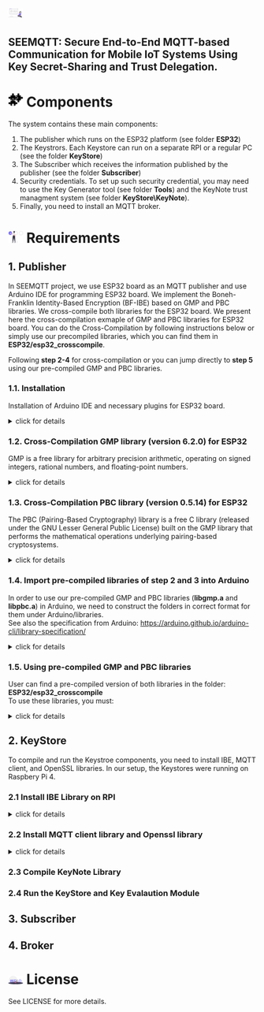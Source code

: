 # <img src="images/project.svg" alt="about the project" width="30"/>  
**SEEMQTT:** Secure End-to-End MQTT-based Communication for Mobile IoT Systems Using Key Secret-Sharing and Trust Delegation.
---
# <img src="images/components.svg" alt="components" width="30" />  Components 
The system contains these main components: 
1. The publisher which runs on the ESP32 platform (see folder **ESP32**)
2. The Keystrors. Each Keystore can run on a separate RPI or a regular PC (see the folder **KeyStore**)
3. The Subscriber which receives the information published by the publisher (see the folder **Subscriber**)
4. Security credentials. To set up such security credential, you may need to use the Key Generator tool (see folder **Tools**)  and the KeyNote trust managment system (see folder **KeyStore\KeyNote**).  
5. Finally,  you need to install an MQTT broker. 
# <img src="images/checkboxes.svg" alt="requirements" width="30" />  Requirements
## 1. Publisher 
In SEEMQTT project, we use ESP32 board as an MQTT publisher and use Arduino IDE for programming ESP32 board. We implement the Boneh-Franklin Identity-Based Encryption (BF-IBE) based on  GMP and PBC libraries. We cross-compile both libraries for the ESP32 board. We present here the cross-compilation exmaple of GMP and PBC libraries for ESP32 board. You can do the Cross-Compilation by following instructions below or simply use our precompiled libraries, which you can find them in **ESP32/esp32_crosscompile**.

Following **step 2-4** for cross-compilation or you can jump directly to **step 5** using our pre-compiled GMP and PBC libraries.

### 1.1. Installation
Installation of Arduino IDE and necessary plugins for ESP32 board.
<details>
<summary> click for details </summary>

1. Arduino IDE \
We install Arduino IDE (version 1.8.13) on Linux machine. Follow the instructions to install Arduino IDE on your PC (Windows/Mac OS X/Linux/Portable IDE/ChromeOS):  
https://www.arduino.cc/en/Guide/HomePage

2. Install ESP32 Board Add-Ons in Arduino IDE \
We use ESP32 Boards in our project. Follow the instructions in this tutorial to add add-ons for ESP32 Boards in Arduino IDE:  
https://randomnerdtutorials.com/installing-the-esp32-board-in-arduino-ide-windows-instructions/

3. Required libraries in Arduino IDE \
We need to install **PubSubClient** library, which is used in our project for MQTT client.
Here is  a description about how to install a library into your Arduino IDE: https://www.arduino.cc/en/guide/libraries
</details>

### 1.2. Cross-Compilation GMP library (version 6.2.0) for ESP32
GMP is a free library for arbitrary precision arithmetic, operating on signed integers, rational numbers, and floating-point numbers.
<details>
<summary> click for details </summary>

1. you need to download the GMP library source code from here: https://gmplib.org
2. after unzip the library, create a text file  and save it as e.g. cross-compile-esp32.txt.
3. copy the next code ( A wrapper around ./configure (https://github.com/ikalchev/kpabe-yct14-cpp/issues/2).) into the file and change the paths according to your own settings.
4.  After running the text file we just generated, a **config.h** file will be generated.
```
#!/bin/bash
# Don't forget:
# - Change HAS_OBSTACK_VNPRITNF and HAVE_NL_LANGINFO to 0 from config.h
# - (optional) Change HAS_ALLOCA and HAS_ALLOCA_H to 0 (we want to avoid stack allocation on the esp)
# - Change HAVE_RAISE to 0 (see invalid.c)
./configure \
  --enable-static \
  --disable-shared \
  --host=xtensa \
  --prefix=/usr/local/lib/xtensa-esp32-elf \
  AR=/home/mao/Desktop/esp/xtensa-esp32-toolchain/xtensa-esp32-elf/bin/xtensa-esp32-elf-ar \
  ARFLAGS=rcs \
  RANLIB=/home/mao/Desktop/esp/xtensa-esp32-toolchain/xtensa-esp32-elf/bin/xtensa-esp32-elf-ranlib \
  CC=/home/mao/Desktop/esp/xtensa-esp32-toolchain/xtensa-esp32-elf/bin/xtensa-esp32-elf-gcc \
  CFLAGS="-Wno-error=deprecated-declarations -Wno-unused-parameter -Wno-sign-compare -Os -g3 -nostdlib -Wpointer-arith -Wno-error=unused-function -Wno-error=unused-but-set-variable -Wno-error=unused-variable -mlongcalls -ffunction-sections -fdata-sections -fstrict-volatile-bitfields" \
  CXX=/home/mao/Desktop/esp/xtensa-esp32-toolchain/xtensa-esp32-elf/bin/xtensa-esp32-elf-g++ \
  CXXFLAGS="-fno-rtti -fno-exceptions -std=gnu++11" \
  LIBS="" \
  LDFLAGS="-L/home/mao/.arduino15/packages/esp32/hardware/esp32/1.0.4/tools/sdk/lib -L/home/mao/.arduino15/packages/esp32/hardware/esp32/1.0.4/tools/sdk/ld -nostdlib -Wl,-static -Wl,-gc-sections -Wl,-EL -Wl,--undefined=uxTopUsedPriority"
```
```
chmod +x cross-compile-esp32.txt && ./cross-compile-esp32.txt
```
5. Change HAVE_OBSTACK_VPRINTF, HAVE_NL_LANGINFO and HAVE_RAISE to 0 from **config.h**. **Note**: in our case, a error occurs during linking stage when we use pre-compiled libgmp.a library in Arduino (1.8.13). As a workaround we copy the lines below from invalid.c to errno.c.
```
#if ! HAVE_RAISE
#define raise(sig)   kill (getpid(), sig)
#endif
```
6. Run ```make && make install``` to generate static library **libgmp.a**, which will be located in our case under folder **/usr/local/lib/xtensa-esp32-elf/lib**.
7. Done
</details>

### 1.3. Cross-Compilation PBC library (version 0.5.14) for ESP32
The PBC (Pairing-Based Cryptography) library is a free C library (released under the GNU Lesser General Public License) built on the GMP library that performs the mathematical operations underlying pairing-based cryptosystems.
<details>
<summary> click for details </summary>

1. PBC library source code download: https://crypto.stanford.edu/pbc/download.html
2. A wrapper around ./configure (https://github.com/ikalchev/kpabe-yct14-cpp/issues/2). Change the paths according to your own settings and save it as e.g. cross-compile-esp32.txt. After running the script, a **config.h** file will be generated.
```
#!/bin/bash
# The many includes in CPPFLAGS are all because of arith/init_random.c, as it is modified to use the random number generator from the esp platform.
# Don't forget:
# - Change HAVE_ALLOCA and HAVE_ALLOCA_H to 0 (we don't want to use stack allocation on the esp)
TOOLCHAIN="/home/mao/Desktop/esp/xtensa-esp32-toolchain/xtensa-esp32-elf/bin/xtensa-esp32-elf-"
./configure \
  --enable-static \
  --disable-shared \
  --host=xtensa \
  --prefix=/usr/local/lib/xtensa-esp32-elf \
  AR="$TOOLCHAIN"ar \
  ARFLAGS=rcs \
  AS="$TOOLCHAIN"as \
  RANLIB="$TOOLCHAIN"ranlib \
  NM="$TOOLCHAIN"nm \
  CC="$TOOLCHAIN"gcc \
  CFLAGS="-Wno-error=deprecated-declarations -Wno-unused-parameter -Wno-sign-compare -Os -g3 -nostdlib -Wpointer-arith -Wno-error=unused-function -Wno-error=unused-but-set-variable -Wno-error=unused-variable -mlongcalls -ffunction-sections -fdata-sections -fstrict-volatile-bitfields" \
  CPPFLAGS="-mlongcalls -fno-exceptions -I/usr/local/lib/xtensa-esp32-elf/include -I/home/mao/Desktop/esp/xtensa-esp32-toolchain/xtensa-esp32-elf/include -I/home/mao/.arduino15/packages/esp32/hardware/esp32/1.0.4/tools/sdk/include/esp32/ -I/home/mao/.arduino15/packages/esp32/hardware/esp32/1.0.4/tools/sdk/include/driver/ -I/home/mao/.arduino15/packages/esp32/hardware/esp32/1.0.4/tools/sdk/include/soc/ -I/home/mao/.arduino15/packages/esp32/hardware/esp32/1.0.4/tools/sdk/include/freertos/" \
  LIBS="" \
  LDFLAGS="-L/usr/local/lib/xtensa-esp32-elf/lib/ -L/home/mao/.arduino15/packages/esp32/hardware/esp32/1.0.4/tools/sdk/lib -L/home/mao/.arduino15/packages/esp32/hardware/esp32/1.0.4/tools/sdk/ld -L/home/mao/Desktop/esp/xtensa-esp32-toolchain/xtensa-esp32-elf/lib -nostdlib -Wl,--gc-sections -Wl,-EL -Wl,--undefined=uxTopUsedPriority"
```
```
chmod +x cross-compile-esp32.txt && ./cross-compile-esp32.txt
```
3. Change HAVE_ALLOCA and HAVE_ALLOCA_H to 0 from **config.h**.
4. Run ```make && make install``` to generate static library **libpbc.a**, which will be located in our case under folder **/usr/local/lib/xtensa-esp32-elf/lib**.
5. Done
</details>

### 1.4. Import pre-compiled libraries of step 2 and 3 into Arduino
In order to use our pre-compiled GMP and PBC libraries (**libgmp.a** and **libpbc.a**) in Arduino, we need to construct the folders in correct format for them under Arduino/libraries. \
See also the specification from Arduino: https://arduino.github.io/arduino-cli/library-specification/
<details>
<summary> click for details </summary>

#### 1.4.1 Add pre-compiled GMP library in Arduino
- Constructed GMP library folder
```
Arduino/libraries/gmp
├── library.properties
└── src
    ├── esp32
    │   └── libgmpesp32.a
    └── gmp.h
```
- Copy header files and pre-compiled GMP library from **/usr/local/lib/xtensa-esp32-elf/** to Arduino library folder and **libgmp.a** is renamed as **libgmpesp32.a** in order to differ from the GMP library under linux machine.
- library.properties file. **Note**: set precompiled flag to true.
```
name=GMP Library ESP32
version=1.0.0
author=Hangmao Liu
maintainer=Hangmao Liu
sentence=Arduino libary
paragraph=
category=demo
url=www.google.com
architectures=*
includes=gmp.h
precompiled=true
ldflags=-lgmpesp32
```

#### 1.4.2 Add pre-compiled PBC library in Arduino
-  Constructed PBC library folder
```
Arduino/libraries/pbc/
├── library.properties
└── src
    ├── esp32
    │   └── libpbcesp32.a
    ├── pbc_a1_param.h
    ├── pbc_a_param.h
    ├── pbc_curve.h
    ├── pbc_d_param.h
    ├── pbc_e_param.h
    ├── pbc_field.h
    ├── pbc_fieldquadratic.h
    ├── pbc_f_param.h
    ├── pbc_fp.h
    ├── pbc_g_param.h
    ├── pbc.h
    ├── pbc_hilbert.h
    ├── pbc_i_param.h
    ├── pbc_memory.h
    ├── pbc_mnt.h
    ├── pbc_multiz.h
    ├── pbc_pairing.h
    ├── pbc_param.h
    ├── pbc_poly.h
    ├── pbc_random.h
    ├── pbc_singular.h
    ├── pbc_ternary_extension_field.h
    ├── pbc_test.h
    ├── pbc_utils.h
    └── pbc_z.h
```
-  Copy header files and pre-compiled PBC library from **/usr/local/lib/xtensa-esp32-elf/** to Arduino library folder and **libpbc.a** is renamed as **libpbcesp32.a** in order to differ from the PBC library under linux machine.
-  library.properties file. **Note**: set precompiled flag to true.
```
name=PBC_Library(Pairing Based Cryptography) ESP32
version=1.0.0
author=Hangmao Liu
maintainer=Hangmao Liu
sentence=Arduino libary
paragraph=
category=demo
url=www.google.com
architectures=*
includes=pbc.h
precompiled=true
ldflags=-lpbcesp32
```
#### 1.4.3 Change platform.txt in Arduino in order to use pre-compiled library
See also the discussion for more details: https://forum.arduino.cc/index.php?topic=653746.0 \
**platform.txt**: file is located in **~/.arduino15/packages/esp32/hardware/esp32/1.0.4** (under normal user not root).
-  Add this line anywhere in platform.txt
```
compiler.libraries.ldflags=
```
- Add {compiler.libraries.ldflags} to recipe.c.combine.pattern
```
recipe.c.combine.pattern="{compiler.path}{compiler.c.elf.cmd}" {compiler.c.elf.flags} {compiler.c.elf.extra_flags} {compiler.libraries.ldflags} -Wl,--start-group {object_files} "{archive_file_path}" {compiler.c.elf.libs} -Wl,--end-group -Wl,-EL -o "{build.path}/{build.project_name}.elf"

```
- Add this tow flages the end of the file
```
compiler.c.elf.libs=-lgcc -lesp32 -lphy -lesp_http_client -lmbedtls -lrtc -lesp_http_server -lbtdm_app -lspiffs -lbootloader_sup    port -lmdns -lnvs_flash -lfatfs -lpp -lnet80211 -ljsmn -lface_detection -llibsodium -lvfs -ldl_lib -llog -lfreertos -lcxx -lsmar    tconfig_ack -lxtensa-debug-module -lheap -ltcpip_adapter -lmqtt -lulp -lfd -lfb_gfx -lnghttp -lprotocomm -lsmartconfig -lm -leth    ernet -limage_util -lc_nano -lsoc -ltcp_transport -lc -lmicro-ecc -lface_recognition -ljson -lwpa_supplicant -lmesh -lesp_https_    ota -lwpa2 -lexpat -llwip -lwear_levelling -lapp_update -ldriver -lbt -lespnow -lcoap -lasio -lnewlib -lconsole -lapp_trace -les    p32-camera -lhal -lprotobuf-c -lsdmmc -lcore -lpthread -lcoexist -lfreemodbus -lspi_flash -lesp-tls -lwpa -lwifi_provisioning -l    wps -lesp_adc_cal -lesp_event -lopenssl -lesp_ringbuf -lfr  **-lgmpesp32** **-lpbcesp32** -lstdc++
```

#### Note
In our case, an error occurs during linking stage.
```
in libc_nano.a undefined reference to "_PathLocale"
in libc_nano.a undefined reference to "__mlocale_changed"
in libc_nano.a undefined reference to "__nlocale_changed"
```
As a workaround we define those 3 variables in gmp/errno.c file, since we have already modified it.
```
int _PathLocale = 0;
int __mlocale_changed = 0;
int __nlocale_changed = 0;
```
</details>

### 1.5. Using pre-compiled GMP and PBC libraries
User can find a pre-compiled version of both libraries in the folder: **ESP32/esp32_crosscompile** \
To use these libraries, you must:
<details>
<summary> click for details </summary>

#### 1.5.1 Add pre-compiled libraries into Arduino libraries folder
Locating the Arduino libraries folder:
- in case of using Linux:  **Arduino/libraries/**
- in case of using Windows 10: **C:\Users\usename\Documents\Arduino\libraries**

#### 1.5.2 Change platform.txt in Arduino in order to use the pre-compiled libraries
Locating the platform.txt:
- in case of using Linux: **~/.arduino15/packages/esp32/hardware/esp32/1.0.4**(under normal user not root)
- in case of using Windows 10: **C:\Users\usename\AppData\Local\Arduino15\packages\esp32\hardware\esp32\1.0.4\**

After locating the file:
1. Add this line anywhere in platform.txt
```
compiler.libraries.ldflags=
```
2. Add {compiler.libraries.ldflags} to recipe.c.combine.pattern
```
recipe.c.combine.pattern="{compiler.path}{compiler.c.elf.cmd}" {compiler.c.elf.flags} {compiler.c.elf.extra_flags} {compiler.libraries.ldflags} -Wl,--start-group {object_files} "{archive_file_path}" {compiler.c.elf.libs} -Wl,--end-group -Wl,-EL -o "{build.path}/{build.project_name}.elf"
```
3. Add this tow flages ( **-lgmpesp32** **-lpbcesp32** ) the end of the file  compiler.c.elf.libs=
```
compiler.c.elf.libs=-lgcc -lesp32 -lphy -lesp_http_client -lmbedtls -lrtc -lesp_http_server -lbtdm_app -lspiffs -lbootloader_sup    port -lmdns -lnvs_flash -lfatfs -lpp -lnet80211 -ljsmn -lface_detection -llibsodium -lvfs -ldl_lib -llog -lfreertos -lcxx -lsmar    tconfig_ack -lxtensa-debug-module -lheap -ltcpip_adapter -lmqtt -lulp -lfd -lfb_gfx -lnghttp -lprotocomm -lsmartconfig -lm -leth    ernet -limage_util -lc_nano -lsoc -ltcp_transport -lc -lmicro-ecc -lface_recognition -ljson -lwpa_supplicant -lmesh -lesp_https_    ota -lwpa2 -lexpat -llwip -lwear_levelling -lapp_update -ldriver -lbt -lespnow -lcoap -lasio -lnewlib -lconsole -lapp_trace -les    p32-camera -lhal -lprotobuf-c -lsdmmc -lcore -lpthread -lcoexist -lfreemodbus -lspi_flash -lesp-tls -lwpa -lwifi_provisioning -l    wps -lesp_adc_cal -lesp_event -lopenssl -lesp_ringbuf -lfr  **-lgmpesp32** **-lpbcesp32** -lstdc++
```
</details>

## 2. KeyStore
To compile and run the Keystroe components,  you need to install IBE, MQTT client, and OpenSSL libraries. 
In our setup, the Keystores were running on Raspbery Pi 4. 

### 2.1 Install IBE Library on RPI 
<details>
<summary> click for details </summary>
Installing IBE requires the existence of both GMP and PBC libraries.

- #### Installing libgmp-dev and libssl-dev
  ```
  $ sudo apt install libgmp3-dev
  $ sudo apt install libssl-dev
  ```
- #### Installing libssl-dev
  ```
  $ sudo apt install libssl-dev
  ```
- #### Installing pbc
  - `$ wget https://crypto.stanford.edu/pbc/files/pbc-0.5.14.tar.gz
    `
  - Install flex and bison if they are not have installed before
	  ```
	  $ sudo apt-get install flex
	  $ sudo apt-get install bison
	  ```
  - Unzip the pbcXXXXX.gz file and then cd inside the unzipped folder
  - ```
    $ ./configure
    $ make
    $ sudo make install
    ```
</details>

### 2.2 Install MQTT client library and Openssl library 
<details>
<summary> click for details </summary>
- ####  Install the MQTT client library
	  ```
	  $ sudo apt install libmosquitto-dev
	  ```
- ####  Install the Openssl linrary
	  ```
	  $ sudo apt-get install libssl-dev
	  ```
</details>	

### 2.3 Compile KeyNote Library 

### 2.4 Run the KeyStore and Key Evalaution Module 

## 3. Subscriber 
## 4. Broker 
# <img src="images/license.svg" alt="license" width="30">  License
See LICENSE for more details.
